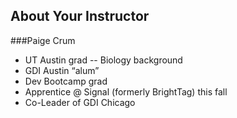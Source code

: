 ## About Your Instructor
###Paige Crum
- UT Austin grad -- Biology background
- GDI Austin “alum”
- Dev Bootcamp grad
- Apprentice @ Signal (formerly BrightTag) this fall
- Co-Leader of GDI Chicago
